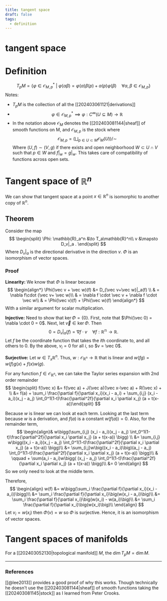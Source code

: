 ```yaml
---
title: tangent space
draft: false
tags:
  - definition
---
```

# tangent space

# Definition
$$T_pM = \{\varphi \in \mathcal{O}_{M,p}^* \ \big| \ \varphi(\alpha \beta ) = \varphi(\alpha)\beta(p) + \alpha(p)\varphi(\beta) \quad \forall \alpha, \beta \in \mathcal{O}_{M,p}\} $$
Notes: 
- $T_pM$ is the collection of all the [[202403061121|derivations]] 
- $$
 \varphi \in \mathcal{O}^*_{M,p} \implies \varphi: C^\infty(U \subseteq M) \to \mathbb{R}
 $$
- In the notation above $\mathcal{O}_M$ denotes the [[202403081144|sheaf]] of smooth functions on M, and $\mathcal{O}_{M,p}$ is the stock where 
$$
\mathcal{O}_{M,p} = \bigg(\bigsqcup_{p\in U \subset M} \mathcal{O}_M(U)\bigg)\bigg/\sim
$$
Where $(U,f) \sim (V,g)$ if there exists and open neighborhood $W \subset U \cap V$ such that $p \in W$ and $f|_w = g|_w$.
This takes care of compatibility of functions across open sets. 
# Tangent space of $\mathbb{R}^n$
We can show that tangent space at a point $x \in \mathbb{R}^n$ is isomorphic to another copy of $\mathbb{R}^n$. 
## Theorem
Consider the map 
$$
\begin{split}
\Phi: \mathbb{R}_a^n &\to T_a\mathbb{R}^n\\
v &\mapsto D_v|_a .
\end{split}
$$
Where $D_v|_a$ is the directional derivative in the direction $v$. 
$\Phi$ is an isomorphism of vector spaces. 
### Proof
**Linearity:** We know that $\Phi$ is linear because 
$$
\begin{align*}
\Phi(\vec v + \vec w)(f) &= D_{\vec v+\vec w}|_a(f) \\
& = \nabla f\cdot (\vec v+ \vec w)\\
& = \nabla f \cdot \vec v + \nabla f \cdot \vec w\\
& = \Phi(\vec v)(f) + \Phi(\vec w)(f)
\end{align*}
$$
With a similar argument for scalar multiplication. 

**Injective:** Need to show that $\ker \Phi = \{0\}$.
First, note that $\Phi(\vec 0) = \nabla \cdot 0 = 0$. 
Next, let $\vec v \in \ker \Phi$. 
Then 
$$
0 = D_v|_a(f) = \nabla f \cdot v \quad \forall f: \mathbb{R^n} \to \mathbb{R}.
$$
Let $f$ be the coordinate function that takes the $i$th coordinate to, and all others to 0. 
By the above, $v_i = 0$ for all $i$, so $v = \vec 0$. 

**Surjective:** Let $w \in T_x\mathbb{R}^n$. 
Thus, $w: \mathcal{O}_{\mathbb{R}^n} \to \mathbb{R}$ that is linear and $w(fg) = w(f)g(x) + f(x)w(g)$. 

For any function $f \in \mathcal{O}_{\mathbb{R}^n}$, we can take the Taylor series expansion with 2nd order remainder
$$
\begin{split} f(\vec x) &= f(\vec a) + J(\vec a)(\vec x-\vec a) + R(\vec x) + \\ 
&= f(a) +  \sum_i \frac{\partial f}{\partial x_i}(x_i - a_i) + \sum_{i,j} (x_i - a_i)(x_j - a_j) \int_0^1(1-t)\frac{\partial^2f}{\partial x_i \partial x_j} (a + t(x-a))\end{split}
$$

Because $w$ is linear we can look at each term. 
Looking at the last term because $w$ is a derivation, and $f(a)$ is a constant $w\big(f(a)\big) = 0$. 
Also, for the remainder term, 
$$
\begin{align}& w\bigg(\sum_{i,j} (x_i - a_i)(x_j - a_j) \int_0^1(1-t)\frac{\partial^2f}{\partial x_i \partial x_j} (a + t(x-a)) \bigg) \\
&= \sum_{i,j} w\bigg((x_i - a_i)(x_j - a_j) \int_0^1(1-t)\frac{\partial^2f}{\partial x_i \partial x_j} (a + t(x-a)) \bigg)\\
&= \sum_{i,j}w\big((x_i - a_i)\big)(a_j - a_j) \int_0^1(1-t)\frac{\partial^2f}{\partial x_i \partial x_j} (a + t(x-a)) \bigg)\\
& \qquad + \sum(a_i - a_i)w\bigg( (x_j - a_j) \int_0^1(1-t)\frac{\partial^2f}{\partial x_i \partial x_j} (a + t(x-a)) \bigg)\\
&= 0
\end{align}
$$
So we only need to look at the middle term. 

Therefore, 
$$
\begin{align} w(f) &= w\bigg(\sum_i \frac{\partial f}{\partial x_i}(x_i - a_i))\bigg)\\
&= \sum_i \frac{\partial f}{\partial x_i}\big(w(x_i - a_i)\big)\\
&= \sum_i \frac{\partial f}{\partial x_i}\big(w(x_i) - w(a_i)\big)\\
&= \sum_i \frac{\partial f}{\partial x_i}\big(w(x_i)\big)\\
\end{align}
$$
Let $v_i = w(x_i)$ then $\Phi(v) = w$ so $\Phi$ is surjective. 
Hence, it is an isomorphism of vector spaces. 

# Tangent spaces of manifolds
For a [[202403052130|topological manifold]] $M$, the $\dim T_pM = \dim M$. 


---
### References
[[@lee2013]] provides a good proof of why this works. Though technically he doesn't use the [[202403081144|sheaf]] of smooth functions taking the [[202403081145|stock]] as I learned from Peter Crooks. 
